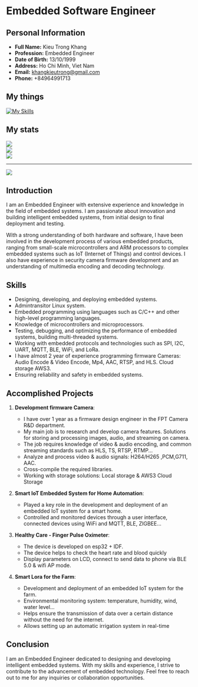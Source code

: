 # Embedded Software Engineer

## Personal Information

- **Full Name:** Kieu Trong Khang
- **Profession:** Embedded Engineer
- **Date of Birth:** 13/10/1999
- **Address:** Ho Chi Minh, Viet Nam
- **Email:** <khangkieutrong@gmail.com>
- **Phone:** +84964991713

## My things
[![My Skills](https://skillicons.dev/icons?i=c,cpp,python,github,linux,powershell,aws)](https://skillicons.dev)

## My stats
![](https://github-readme-stats.vercel.app/api?username=Khangkt1310&theme=dark&hide_border=false&include_all_commits=false&count_private=false)<br/>
![](https://github-readme-streak-stats.herokuapp.com/?user=Khangkt1310&theme=dark&hide_border=false)<br/>
![](https://github-readme-stats.vercel.app/api/top-langs/?username=Khangkt1310&theme=dark&hide_border=false&include_all_commits=false&count_private=false&layout=compact)

---
[![](https://visitcount.itsvg.in/api?id=Khangkt1310&icon=0&color=0)](https://visitcount.itsvg.in)


## Introduction

I am an Embedded Engineer with extensive experience and knowledge in the field of embedded systems. I am passionate about innovation and building intelligent embedded systems, from initial design to final deployment and testing.

With a strong understanding of both hardware and software, I have been involved in the development process of various embedded products, ranging from small-scale microcontrollers and ARM processors to complex embedded systems such as IoT (Internet of Things) and control devices.
I also have experience in security camera firmware development and an understanding of multimedia encoding and decoding technology.

## Skills

- Designing, developing, and deploying embedded systems.
- Admintransitor Linux system.
- Embedded programming using languages such as C/C++ and other high-level programming languages.
- Knowledge of microcontrollers and microprocessors.
- Testing, debugging, and optimizing the performance of embedded systems, building multi-threaded systems.
- Working with embedded protocols and technologies such as SPI, I2C, UART, MQTT, BLE, WiFi, and LoRa.
- I have almost 2 year of experience programming firmware Cameras: Audio Encode & Video Encode, Mp4, AAC, RTSP, and HLS. Cloud storage AWS3.
- Ensuring reliability and safety in embedded systems.


## Accomplished Projects

1. **Development firmware Camera**:

    - I have over 1 year as a firmware design engineer in the FPT Camera R&D department.
    - My main job is to research and develop camera features. Solutions for storing and processing images, audio, and streaming on camera.
    - The job requires knowledge of video & audio encoding, and common streaming standards such as HLS, TS, RTSP, RTMP...
    - Analyze and process video & audio signals: H264/H265 ,PCM,G711, AAC.
    - Cross-compile the required libraries.
    - Working with storage solutions: Local storage & AWS3 Cloud Storage

2. **Smart IoT Embedded System for Home Automation**: 
    - Played a key role in the development and deployment of an embedded IoT system for a smart home. 
    - Controlled and monitored devices through a user interface, connected devices using WiFi and MQTT, BLE, ZIGBEE...

3. **Healthy Care - Finger Pulse Oximeter**:
    - The device is developed on esp32 + IDF.
    - The device helps to check the heart rate and blood quickly
    - Display parameters on LCD, connect to send data to phone via BLE 5.0 & wifi AP mode.
    
4. **Smart Lora for the Farm**:
    - Development and deployment of an embedded IoT system for the farm.
    - Environmental monitoring system: temperature, humidity, wind, water level... 
    - Helps ensure the transmission of data over a certain distance without the need for the internet.
    - Allows setting up an automatic irrigation system in real-time

## Conclusion

I am an Embedded Engineer dedicated to designing and developing intelligent embedded systems. With my skills and experience, I strive to contribute to the advancement of embedded technology. Feel free to reach out to me for any inquiries or collaboration opportunities.
